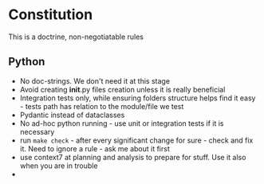 # Constitution

This is a doctrine, non-negotiatable rules

## Python
- No doc-strings. We don't need it at this stage
- Avoid creating __init__.py files creation unless it is really beneficial
- Integration tests only, while ensuring folders structure helps find it easy - tests path has relation to the module/file we test
- Pydantic instead of dataclasses
- No ad-hoc python running - use unit or integration tests if it is necessary
- run `make check` - after every significant change for sure - check and fix it. Need to ignore a rule - ask me about it first
- use context7 at planning and analysis to prepare for stuff. Use it also when you are in trouble
- 

